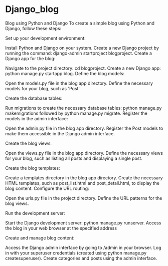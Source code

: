 # Django_blog
Blog using Python and Django
To create a simple blog using Python and Django, follow these steps:

Set up your development environment:

Install Python and Django on your system.
Create a new Django project by running the command: django-admin startproject blogproject.
Create a Django app for the blog:

Navigate to the project directory: cd blogproject.
Create a new Django app: python manage.py startapp blog.
Define the blog models:

Open the models.py file in the blog app directory.
Define the necessary models for your blog, such as 'Post'

Create the database tables:

Run migrations to create the necessary database tables: python manage.py makemigrations followed by python manage.py migrate.
Register the models in the admin interface:

Open the admin.py file in the blog app directory.
Register the Post models to make them accessible in the Django admin interface.

Create the blog views:

Open the views.py file in the blog app directory.
Define the necessary views for your blog, such as listing all posts and displaying a single post. 

Create the blog templates:

Create a templates directory in the blog app directory.
Create the necessary HTML templates, such as post_list.html and post_detail.html, to display the blog content.
Configure the URL routing:

Open the urls.py file in the project directory.
Define the URL patterns for the blog views. 

Run the development server:

Start the Django development server: python manage.py runserver.
Access the blog in your web browser at the specified address 

Create and manage blog content:

Access the Django admin interface by going to /admin in your browser.
Log in with your superuser credentials (created using python manage.py createsuperuser).
Create categories and posts using the admin interface.


